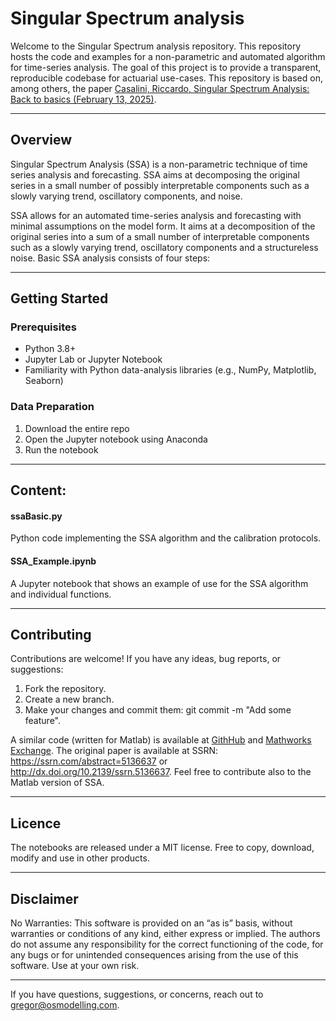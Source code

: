 # Singular Spectrum analysis

Welcome to the Singular Spectrum analysis repository. This repository hosts the code and examples for a non-parametric and automated algorithm for time-series analysis. The goal of this project is to provide a transparent, reproducible codebase for actuarial use-cases. This repository is based on, among others, the paper [Casalini, Riccardo, Singular Spectrum Analysis: Back to basics (February 13, 2025)]( https://papers.ssrn.com/sol3/papers.cfm?abstract_id=5136637).

________________________________________
## Overview
Singular Spectrum Analysis (SSA) is a non-parametric technique of time series analysis and forecasting. SSA aims at decomposing the original series in a small number of possibly interpretable components such as a slowly varying trend, oscillatory components, and noise. 

SSA allows for an automated time-series analysis and forecasting with minimal assumptions on the model form. It aims at a decomposition of the original series into a sum of a small number of interpretable components such as a slowly varying trend, oscillatory components and a structureless noise.
Basic SSA analysis consists of four steps:

________________________________________
## Getting Started
### Prerequisites
 - Python 3.8+
 - Jupyter Lab or Jupyter Notebook
 - Familiarity with Python data-analysis libraries (e.g., NumPy, Matplotlib, Seaborn)

### Data Preparation
 1) Download the entire repo
 2) Open the Jupyter notebook using Anaconda
 3) Run the notebook

________________________________________
## Content:
#### ssaBasic.py
Python code implementing the SSA algorithm and the calibration protocols.

#### SSA_Example.ipynb
A Jupyter notebook that shows an example of use for the SSA algorithm and individual functions.

________________________________________
## Contributing
Contributions are welcome! If you have any ideas, bug reports, or suggestions:
1.	Fork the repository.
2.	Create a new branch.
3.	Make your changes and commit them: git commit -m "Add some feature".

A similar code (written for Matlab) is available at [GithHub](https://github.com/NiemandN/SSABASIC) and [Mathworks Exchange](https://www.mathworks.com/matlabcentral/fileexchange/180188-singular-spectrum-analysis). The original paper is available at SSRN: https://ssrn.com/abstract=5136637 or http://dx.doi.org/10.2139/ssrn.5136637. Feel free to contribute also to the Matlab version of SSA.

________________________________________
## Licence
The notebooks are released under a MIT license. Free to copy, download, modify and use in other products. 
________________________________________
## Disclaimer
No Warranties: This software is provided on an “as is” basis, without warranties or conditions of any kind, either express or implied. The authors do not assume any responsibility for the correct functioning of the code, for any bugs or for unintended consequences arising from the use of this software. Use at your own risk.
________________________________________
If you have questions, suggestions, or concerns, reach out to gregor@osmodelling.com.

